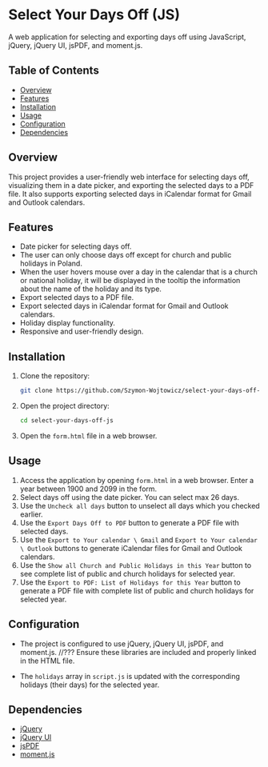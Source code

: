# Select Your Days Off (JS) 
<!-- Project title -->

A web application for selecting and exporting days off using JavaScript, jQuery, jQuery UI, jsPDF, and moment.js.

## Table of Contents

- [Overview](#overview)
- [Features](#features)
- [Installation](#installation)
- [Usage](#usage)
- [Configuration](#configuration)
- [Dependencies](#dependencies)

## Overview

This project provides a user-friendly web interface for selecting days off, visualizing them in a date picker, and exporting the selected days to a PDF file. It also supports exporting selected days in iCalendar format for Gmail and Outlook calendars.

## Features

- Date picker for selecting days off.
- The user can only choose days off except for church and public holidays in Poland.<!-- Użytkownik może wybrać tylko dni wolne poza świętami kościelnymi i państwowymi w Polsce. -->
- When the user hovers mouse over a day in the calendar that is a church or national holiday, it will be displayed in the tooltip the information about the name of the holiday and its type.<!-- Po najechaniu myszką przez użytkownika w kalendarzu na dzień będący świętem kościelnym lub państwowym, zostanie w tooltpie wyświetlona informacja o nazwie święta i jego rodzaju. -->  
- Export selected days to a PDF file.
- Export selected days in iCalendar format for Gmail and Outlook calendars.
- Holiday display functionality.
- Responsive and user-friendly design.

## Installation

1. Clone the repository:

    ```bash
    git clone https://github.com/Szymon-Wojtowicz/select-your-days-off-js.git
    ```

2. Open the project directory:

    ```bash
    cd select-your-days-off-js
    ```

3. Open the `form.html` file in a web browser.

## Usage

1. Access the application by opening `form.html` in a web browser. Enter a year between 1900 and 2099 in the form.
2. Select days off using the date picker. You can select max 26 days.
3. Use the `Uncheck all days` button to unselect all days which you checked earlier.
4. Use the `Export Days Off to PDF` button to generate a PDF file with selected days.
5. Use the `Export to Your calendar \ Gmail` and `Export to Your calendar \ Outlook` buttons to generate iCalendar files for Gmail and Outlook calendars.
6. Use the `Show all Church and Public Holidays in this Year` button to see complete list of public and church holidays for selected year. 
7. Use the `Export to PDF: List of Holidays for this Year` button to generate a PDF file with complete list of public and church holidays for selected year.

## Configuration

- The project is configured to use jQuery, jQuery UI, jsPDF, and moment.js. //??? Ensure these libraries are included and properly linked in the HTML file.

- The `holidays` array in `script.js` is updated with the corresponding holidays (their days) for the selected year.

## Dependencies

- [jQuery](https://jquery.com/)
- [jQuery UI](https://jqueryui.com/)
- [jsPDF](https://github.com/eKoopmans/html2pdf.js)
- [moment.js](https://momentjs.com/)
